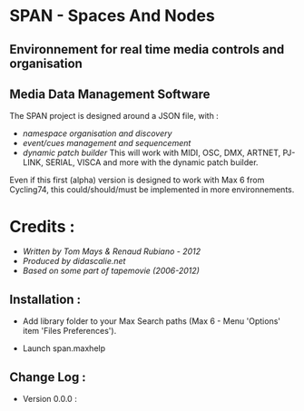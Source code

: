 # SPAN - Spaces And Nodes
## Environnement for real time media controls and organisation
## Media Data Management Software 
The SPAN project is designed around a JSON file, with : 
* *namespace organisation and discovery*
* *event/cues management and sequencement*
* *dynamic patch builder*
This will work with MIDI, OSC, DMX, ARTNET, PJ-LINK, SERIAL, VISCA and more with the dynamic patch builder.

Even if this first (alpha) version is designed to work with Max 6 from Cycling74, this could/should/must be implemented in more environnements.
# Credits : 
* *Written by Tom Mays & Renaud Rubiano - 2012*
* *Produced by didascalie.net*
* *Based on some part of tapemovie (2006-2012)*

## Installation : 
* Add library folder to your Max Search paths (Max 6 - Menu 'Options' item 'Files Preferences').

* Launch span.maxhelp

## Change Log : 

* Version 0.0.0 : 